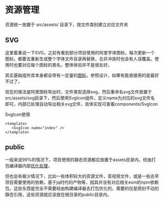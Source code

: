 # 资源管理

资源统一放置于 src/assets/ 目录下，按文件类别建立对应文件夹

## SVG

这里着重说一下SVG，之前有看到部分项目使用的阿里字体图标，每次更新一个图标，都要去重新生成整个字体文件目录再替换，合并冲突时也会有人误覆盖。使用时也要对应每个图标的类名，整体体验并不是很友好。

其实基础组件库本身都会带有一定量的[图标][图标]，参照设计，如果有能直接用的是最好不过了。

现在的做法是阿里图标导出时，文件类型选择svg，然后重命名svg文件放置于src/assets/svg目录下，然后使用SvgIcon组件，定义name为对应的svg文件名即可，内部已处理自动导出相关svg文件，具体实现可查看components/SvgIcon

SvgIcon使用

```vue
<template>
   <SvgIcon name="index" />  
</template>
```

## public

一般来说99%的情况下，项目使用的静态资源都应放置于assets目录内，经由打包编译器内部[优化处理][优化处理]，

但也会有极少情况下，比如一些体积较大的资源文件，音视频文件，或是一些古早项目需要使用的依赖，基于jq时代的产物等，因其并没有对应相关esm的npm依赖包，这些东西是完全不需要经由构建编译器去打包优化的，需要的仅是原封不动的静态引用，这些资源就应该放在根目录的public目录内。

[优化处理]: https://cn.vitejs.dev/guide/assets.html
[图标]: https://www.antdv.com/components/icon-cn
